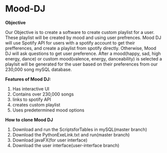 # Mood-DJ

**Objective**

Our Objective is to create a software to create custom playlist for a user. These playlist will be created by mood and using user prefrences. Mood DJ will use Spotify API for users with a spotify account to get their prefferences, and create a playlist from spotify directly. Otherwise, Mood DJ will ask questions to get user preference. After a mood(happy, sad, high energy, dance) or custom mood(valence, energy, danceability) is selected a playlsit will be generated for the user based on their preferences from our 230,000 song mySQL database.

**Features of Mood DJ:**

  1. Has interactive UI
  2. Contains over 230,000 songs
  3. links to spotify API
  4. creates custom playlist
  5. Uses predetermined mood options
  
  **How to clone Mood DJ**
  1. Download and run the ScriptsforTables in mySQL(master branch)
  2. Download the PythonExeLink.txt and run(master branch)
  3. Download javaFX(for user interface)
  3. Download the user interface(user-interface branch)
  
  

